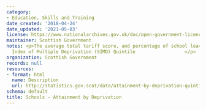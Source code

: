 ```yaml
---
category:
- Education, Skills and Training
date_created: '2018-04-24'
date_updated: '2021-05-03'
license: https://www.nationalarchives.gov.uk/doc/open-government-licence/version/3/
maintainer: Scottish Government
notes: <p>The average total tariff score, and percentage of school leavers by Scottish
  Index of Multiple Deprivation (SIMD) Quintile                  </p>
organization: Scottish Government
records: null
resources:
- format: html
  name: Description
  url: http://statistics.gov.scot/data/attainment-by-deprivation-quintile
schema: default
title: Schools - Attainment by Deprivation
---
```

